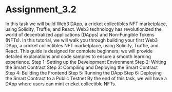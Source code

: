 # Assignment_3.2

In this task we will build Web3 DApp, a cricket collectibles NFT marketplace, using Solidity, Truffle, and React. 
Web3 technology has revolutionized the world of decentralized applications (DApps) and Non-Fungible Tokens (NFTs). In this tutorial, we will walk you through building your first Web3 DApp, a cricket collectibles NFT marketplace, using Solidity, Truffle, and React. This guide is designed for complete beginners; we will provide detailed explanations and code samples to ensure a smooth learning experience.
Step 1: Setting up the Development Environment
Step 2: Writing the Smart Contract
Step 3: Compiling and Deploying the Smart Contract
Step 4: Building the Frontend
Step 5: Running the DApp
Step 6: Deploying the Smart Contract to a Public Testnet
By the end of this task, we will have a DApp where users can mint cricket collectible NFTs.
